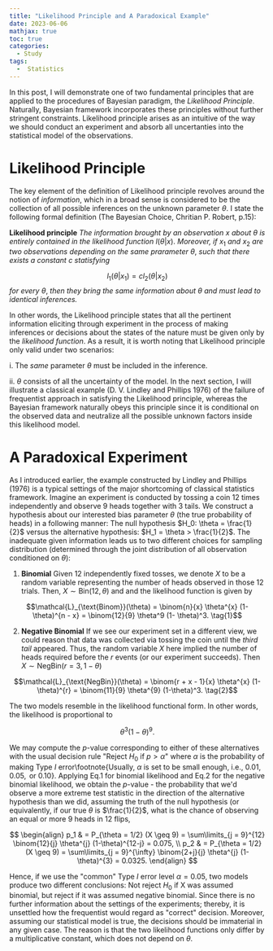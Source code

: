 ```yaml
---
title: "Likelihood Principle and A Paradoxical Example"
date: 2023-06-06
mathjax: true
toc: true
categories:
  - Study
tags:
  -  Statistics
---
```

In this post, I will demonstrate one of two fundamental principles that 
are applied to the procedures of Bayesian paradigm, the *Likelihood Principle*.
Naturally, Bayesian framework incorporates these principles without further 
stringent constraints. Likelihood principle arises as an intuitive of the way
we should conduct an experiment and absorb all uncertanties into the statistical 
model of the observations. 

# Likelihood Principle
The key element of the definition of Likelihood principle revolves around the notion
of *information*, which in a broad sense is considered to be the collection of all 
possible inferences on the unknown parameter $\theta$. I state the following formal 
definition (The Bayesian Choice, Chritian P. Robert, p.15):

**Likelihood principle** *The information brought by an observation* $x$ *about* $\theta$
*is entirely contained in the likelihood function* $l(\theta \lvert x)$. *Moreover,
if* $x_1$ *and* $x_2$ *are two observations depending on the same prarameter* $\theta$, *such that there exists a constant* $c$ *statisfying*

$$l_1(\theta \lvert x_1) = cl_2(\theta \lvert x_2)$$
*for every* $\theta$, *then they bring the same information about* $\theta$ *and must lead to 
identical inferences.*

In other words, the Likelihood principle states that all the pertinent information eliciting through experiment in the process of 
making inferences or decisions about the states of the nature must be given only by the *likelihood function*. As a result, it is worth noting that Likelihood principle only valid under two scenarios:

i.  The *same* parameter $\theta$ must be included in the inference.

ii. $\theta$ consists of all the uncertainty of the model. In the next section, I will illustrate a classical example (D. V. Lindley and Phillips 1976) of the failure of frequentist approach in satisfying the Likelihood principle, whereas the Bayesian framework naturally obeys this principle since it is conditional on the observed data and neutralize all the possible unknown factors inside this likelihood model.

# A Paradoxical Experiment
As I introduced earlier, the example constructed by Lindley and Phillips (1976) is a typical settings of the major shortcoming of classical statistics framework. Imagine an experiment is conducted by tossing a coin 12 times independently and observe 9 heads together with 3 tails. We construct a hypothesis about our interested bias parameter $\theta$ (the true probability of heads) in a following manner: The null hypothesis $H_0: \theta = \frac{1}{2}$ versus the alternative hypothesis: $H_1 = \theta > \frac{1}{2}$. The inadequate given information leads us to two different choices for sampling distribution (determined through the joint distribution of all observation conditioned on $\theta$):

1. **Binomial** Given $12$ independently fixed tosses, we denote $X$ to be a random variable representing the number of heads observed in those $12$ trials. Then, $X \sim \text{Bin}(12, \theta)$ and 
and the likelihood function is given by

$$\mathcal{L}_{\text{Binom}}(\theta) = \binom{n}{x} \theta^{x} (1- \theta)^{n - x} = \binom{12}{9} \theta^9 (1- \theta)^3. \tag{1}$$

2. **Negative Binomial** If we see our experiment set in a different view, we could reason that data was collected via tossing the coin until the *third tail* appeared. Thus, the random variable $X$ here implied the number of heads required before the $r$ events (or our experiment succeeds). Then $X \sim \text{NegBin}(r=3, 1- \theta)$

$$\mathcal{L}_{\text{NegBin}}(\theta) = \binom{r + x - 1}{x} \theta^{x} (1-\theta)^{r} = \binom{11}{9} \theta^{9} (1-\theta)^3. \tag{2}$$

The two models resemble in the likelihood functional form. In other words, the likelihood is proportional to 

$$\theta^3(1-\theta)^9.$$

We may compute the $p$-value corresponding to either of these alternatives with the usual decision rule "Reject $H_0$ if $p > \alpha$" where $\alpha$ is the probability of making Type $I$ error\footnote{Usually, $\alpha$ is set to be small enough, i.e., $0.01, 0.05, \text{ or } 0.10$}. Applying Eq.1 for binomial likelihood and Eq.2 for the negative binomial likelihood, we obtain the $p$-value - the probability that we'd observe a more extreme test statistic in the direction of the alternative hypothesis than we did, assuming the truth of the null hypothesis (or equivalently, if our true $\theta$ is $\frac{1}{2}$, what is the chance of observing an equal or more $9$ heads in $12$ flips,

$$
\begin{align}
p_1 & = P_{\theta = 1/2} (X \geq 9) = \sum\limits_{j = 9}^{12} \binom{12}{j} \theta^{j} (1-\theta)^{12-j} = 0.075, \\
p_2 & = P_{\theta = 1/2} (X \geq 9) = \sum\limits_{j = 9}^{\infty} \binom{2+j}{j} \theta^{j} (1-\theta)^{3} = 0.0325.
\end{align}
$$

Hence, if we use the "common" Type $I$ error level $\alpha = 0.05$, two models produce two different conclusions: Not reject $H_0$ if X was assumed binomial, but reject if it was assumed negative binomial. Since there is no further information about the settings of the experiments; thereby, it is unsettled how the frequentist would regard as "correct" decision. Moreover, assuming our statistical model is true, the decisions should be immaterial in any given case. The reason is that the two likelihood functions only differ by a multiplicative constant, which does not depend on $\theta$.



